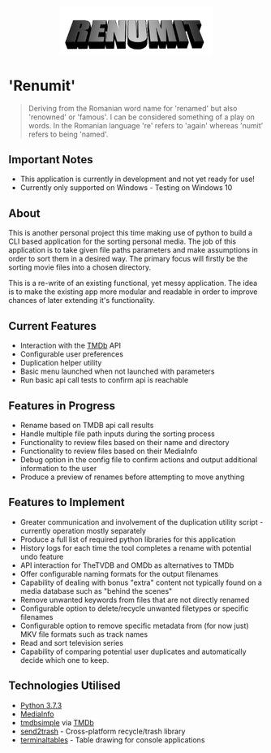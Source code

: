 <p align="center"><img src="https://github.com/henrybkr/renumit/blob/master/data/logo.png" width="300"></p>

# 'Renumit'
> Deriving from the Romanian word name for 'renamed' but also 'renowned' or 'famous'. I can be considered something of a play on words. In the Romanian language 're' refers to 'again' whereas 'numit' refers to being 'named'.

## Important Notes
* This application is currently in development and not yet ready for use!
* Currently only supported on Windows - Testing on Windows 10

## About

This is another personal project this time making use of python to build a CLI based application for the sorting personal media. The job of this application is to take given file paths parameters and make assumptions in order to sort them in a desired way. The primary focus will firstly be the sorting movie files into a chosen directory.

This is a re-write of an existing functional, yet messy application. The idea is to make the existing app more modular and readable in order to improve chances of later extending it's functionality.

## Current Features
* Interaction with the [TMDb](https://www.themoviedb.org/) API
* Configurable user preferences
* Duplication helper utility
* Basic menu launched when not launched with parameters
* Run basic api call tests to confirm api is reachable

## Features in Progress
* Rename based on TMDB api call results
* Handle multiple file path inputs during the sorting process
* Functionality to review files based on their name and directory
* Functionality to review files based on their MediaInfo
* Debug option in the config file to confirm actions and output additional information to the user
* Produce a preview of renames before attempting to move anything

## Features to Implement
* Greater communication and involvement of the duplication utility script - currently operation mostly separately
* Produce a full list of required python libraries for this application
* History logs for each time the tool completes a rename with potential undo feature
* API interaction for TheTVDB and OMDb as alternatives to TMDb
* Offer configurable naming formats for the output filenames
* Capability of dealing with bonus "extra" content not typically found on a media database such as "behind the scenes"
* Remove unwanted keywords from files that are not directly renamed
* Configurable option to delete/recycle unwanted filetypes or specific filenames
* Configurable option to remove specific metadata from (for now just) MKV file formats such as track names
* Read and sort television series
* Capability of comparing potential user duplicates and automatically decide which one to keep.

## Technologies Utilised
* [Python 3.7.3](https://www.python.org/)
* [MediaInfo](https://mediaarea.net/)
* [tmdbsimple](https://github.com/celiao/tmdbsimple) via [TMDb](https://www.themoviedb.org/)
* [send2trash](https://github.com/hsoft/send2trash) - Cross-platform recycle/trash library
* [terminaltables](https://github.com/Robpol86/terminaltables) - Table drawing for console applications